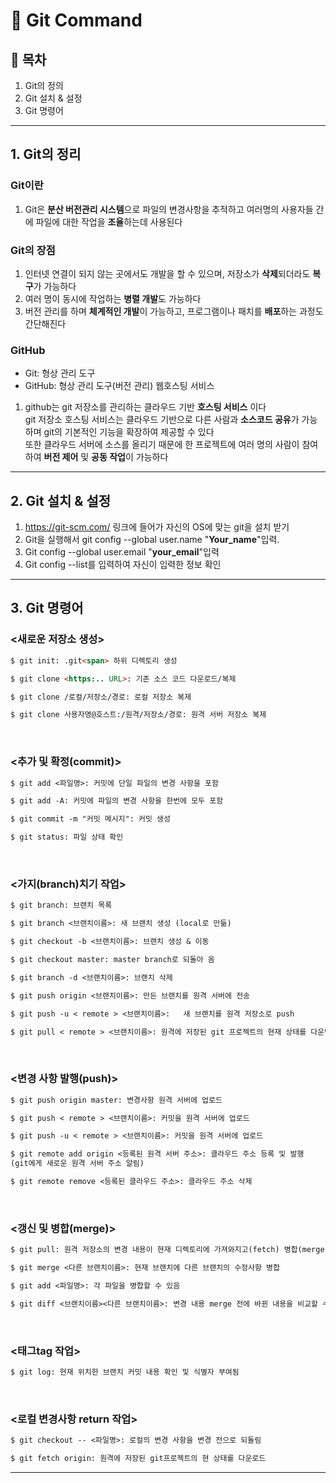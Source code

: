 # 📔 Git Command

## 📄 목차
1. Git의 정의
2. Git 설치 & 설정
3. Git 명령어 

<hr>

## 1. Git의 정리


### Git이란
1. Git은 **분산 버전관리 시스템**으로 파일의 변경사항을 추적하고 여러명의 사용자들 간에 파일에 대한 작업을 **조율**하는데 사용된다

### Git의 장점
1. 인터넷 연결이 되지 않는 곳에서도 개발을 할 수 있으며, 저장소가 **삭제**되더라도 **복구**가 가능하다
2. 여러 명이 동시에 작업하는 **병렬 개발**도 가능하다
3. 버전 관리를 하며 **체계적인 개발**이 가능하고, 프로그램이나 패치를 **배포**하는 과정도 간단해진다 

### GitHub
- Git: 형상 관리 도구
- GitHub: 형상 관리 도구(버전 관리) 웹호스팅 서비스
1.  github는 git 저장소를 관리하는 클라우드 기반 **호스팅 서비스** 이다 <br> git 저장소 호스팅 서비스는 클라우드 기반으로 다른 사람과 **소스코드 공유**가 가능하며 git의 기본적인 기능을 확장하여 제공할 수 있다 <br> 또한 클라우드 서버에 소스를 올리기 때문에 한 프로젝트에 여러 명의 사람이 참여하여 **버전 제어** 및 **공동 작업**이 가능하다

<hr>


## 2. Git 설치 & 설정
1. https://git-scm.com/ 링크에 들어가 자신의 OS에 맞는 git을 설치 받기
2. Git을 실행해서 git config --global user.name "**Your_name**"입력.
3. Git config --global user.email "**your_email**"입력 
4. Git config --list를 입력하여 자신이 입력한 정보 확인
<hr>

## 3. Git 명령어

### <새로운 저장소 생성>
``` markdown
$ git init: .git<span> 하위 디렉토리 생성 

$ git clone <https:.. URL>: 기존 소스 코드 다운로드/복제 

$ git clone /로컬/저장소/경로: 로컬 저장소 복제

$ git clone 사용자명@호스트:/원격/저장소/경로: 원격 서버 저장소 복제
```
<br>

### <추가 및 확정(commit)>
``` markdown
$ git add <파일명>: 커밋에 단일 파일의 변경 사항을 포함

$ git add -A: 커밋에 파일의 변경 사항을 한번에 모두 포함

$ git commit -m "커밋 메시지": 커밋 생성

$ git status: 파일 상태 확인
```
<br>

### <가지(branch)치기 작업>
``` markdown
$ git branch: 브랜치 목록

$ git branch <브랜치이름>: 새 브랜치 생성 (local로 만듦)

$ git checkout -b <브랜치이름>: 브랜치 생성 & 이동

$ git checkout master: master branch로 되돌아 옴

$ git branch -d <브랜치이름>: 브랜치 삭제

$ git push origin <브랜치이름>: 만든 브랜치를 원격 서버에 전송

$ git push -u < remote > <브랜치이름>: 	새 브랜치를 원격 저장소로 push

$ git pull < remote > <브랜치이름>: 원격에 저장된 git 프로젝트의 현재 상태를 다운받고 + 현재 위치한 브랜치로 병합
```
<br>

### <변경 사항 발행(push)>
``` markdown
$ git push origin master: 변경사항 원격 서버에 업로드

$ git push < remote > <브랜치이름>: 커밋을 원격 서버에 업로드

$ git push -u < remote > <브랜치이름>: 커밋을 원격 서버에 업로드

$ git remote add origin <등록된 원격 서버 주소>: 클라우드 주소 등록 및 발행
(git에게 새로운 원격 서버 주소 알림)

$ git remote remove <등록된 클라우드 주소>: 클라우드 주소 삭제
```
<br>

### <갱신 및 병합(merge)>
``` markdown
$ git pull: 원격 저장소의 변경 내용이 현재 디렉토리에 가져와지고(fetch) 병합(merge)됨

$ git merge <다른 브랜치이름>: 현재 브랜치에 다른 브랜치의 수정사항 병합

$ git add <파일명>: 각 파일을 병합할 수 있음

$ git diff <브랜치이름><다른 브랜치이름>: 변경 내용 merge 전에 바뀐 내용을 비교할 수 있음
```
<br>

### <태그tag 작업>
``` markdown
$ git log: 현재 위치한 브랜치 커밋 내용 확인 및 식별자 부여됨
```
<br>

### <로컬 변경사항 return 작업>
``` markdown
$ git checkout -- <파일명>: 로컬의 변경 사항을 변경 전으로 되돌림

$ git fetch origin: 원격에 저장된 git프로젝트의 현 상태를 다운로드
```
<hr>

